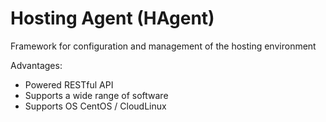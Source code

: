 Hosting Agent (HAgent)
======

Framework for configuration and management of the hosting environment

Advantages:
- Powered RESTful API
- Supports a wide range of software
- Supports OS CentOS / CloudLinux
